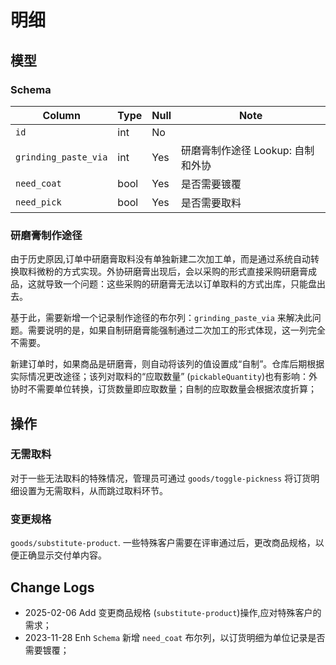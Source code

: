 # 明细

模型
---------------------------------------------------------------------------

### Schema
Column                              | Type      | Null | Note
------------------------------------|-----------|------|-------
`id`                                | int       | No   | 
`grinding_paste_via`                | int       | Yes  | 研磨膏制作途径 Lookup: 自制和外协
`need_coat`                         | bool      | Yes  | 是否需要镀覆
`need_pick`                         | bool      | Yes  | 是否需要取料

### 研磨膏制作途径
由于历史原因,订单中研磨膏取料没有单独新建二次加工单，而是通过系统自动转换取料微粉的方式实现。外协研磨膏出现后，会以采购的形式直接采购研磨膏成品，这就导致一个问题：这些采购的研磨膏无法以订单取料的方式出库，只能盘出去。

基于此，需要新增一个记录制作途径的布尔列：`grinding_paste_via` 来解决此问题。需要说明的是，如果自制研磨膏能强制通过二次加工的形式体现，这一列完全不需要。

新建订单时，如果商品是研磨膏，则自动将该列的值设置成“自制”。仓库后期根据实际情况更改途径；该列对取料的“应取数量” (`pickableQuantity`)也有影响：外协时不需要单位转换，订货数量即应取数量；自制的应取数量会根据浓度折算；

操作
---------------------------------------------------------------------------

### 无需取料
对于一些无法取料的特殊情况，管理员可通过 `goods/toggle-pickness` 将订货明细设置为无需取料，从而跳过取料环节。
### 变更规格
`goods/substitute-product`. 一些特殊客户需要在评审通过后，更改商品规格，以便正确显示交付单内容。

Change Logs
--------------------------------------------------------------------------
- 2025-02-06 Add 变更商品规格 (`substitute-product`)操作,应对特殊客户的需求；
- 2023-11-28 Enh `Schema` 新增 `need_coat` 布尔列，以订货明细为单位记录是否需要镀覆；
